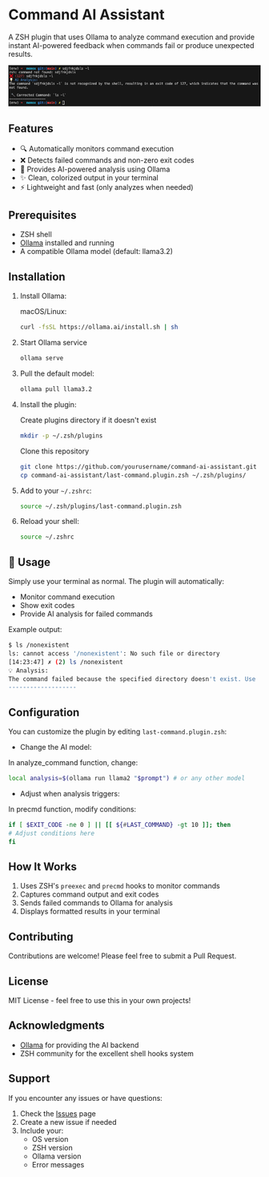 # Command AI Assistant

A ZSH plugin that uses Ollama to analyze command execution and provide instant AI-powered feedback when commands fail or produce unexpected results.

![Demo Screenshot](demo.png)

## Features

- 🔍 Automatically monitors command execution
- ❌ Detects failed commands and non-zero exit codes
- 🤖 Provides AI-powered analysis using Ollama
- ✨ Clean, colorized output in your terminal
- ⚡ Lightweight and fast (only analyzes when needed)

## Prerequisites

- ZSH shell
- [Ollama](https://ollama.ai/) installed and running
- A compatible Ollama model (default: llama3.2)

## Installation

1. Install Ollama: 

    macOS/Linux:
    ```bash
    curl -fsSL https://ollama.ai/install.sh | sh
    ```
2. Start Ollama service
    ```bash
    ollama serve
    ```

2. Pull the default model:

    ```bash
    ollama pull llama3.2
    ```

3. Install the plugin:

    Create plugins directory if it doesn't exist
    ```bash
    mkdir -p ~/.zsh/plugins
    ```
    Clone this repository
    ```bash
    git clone https://github.com/yourusername/command-ai-assistant.git
    cp command-ai-assistant/last-command.plugin.zsh ~/.zsh/plugins/
    ```
4. Add to your `~/.zshrc`:

    ```bash
    source ~/.zsh/plugins/last-command.plugin.zsh
    ```

5. Reload your shell:

    ```bash
    source ~/.zshrc
    ```

## 🚀 Usage

Simply use your terminal as normal. The plugin will automatically:
- Monitor command execution
- Show exit codes
- Provide AI analysis for failed commands

Example output:

```bash
$ ls /nonexistent
ls: cannot access '/nonexistent': No such file or directory
[14:23:47] ✗ (2) ls /nonexistent
💡 Analysis:
The command failed because the specified directory doesn't exist. Use 'ls -la' to check the current directory contents.
-------------------
```

## Configuration

You can customize the plugin by editing `last-command.plugin.zsh`:

- Change the AI model:

In analyze_command function, change:
```bash
local analysis=$(ollama run llama2 "$prompt") # or any other model
```

- Adjust when analysis triggers:

In precmd function, modify conditions:

```bash
if [ $EXIT_CODE -ne 0 ] || [[ ${#LAST_COMMAND} -gt 10 ]]; then
# Adjust conditions here
fi
```

## How It Works

1. Uses ZSH's `preexec` and `precmd` hooks to monitor commands
2. Captures command output and exit codes
3. Sends failed commands to Ollama for analysis
4. Displays formatted results in your terminal

## Contributing

Contributions are welcome! Please feel free to submit a Pull Request.

## License

MIT License - feel free to use this in your own projects!

## Acknowledgments

- [Ollama](https://ollama.ai/) for providing the AI backend
- ZSH community for the excellent shell hooks system

## Support

If you encounter any issues or have questions:
1. Check the [Issues](https://github.com/sean-smith/command-ai-assistant/issues) page
2. Create a new issue if needed
3. Include your:
   - OS version
   - ZSH version
   - Ollama version
   - Error messages